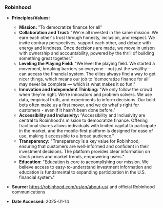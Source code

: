 ### Robinhood

- **Principles/Values:**
  - **Mission:** "To democratize finance for all"
  - **Collaboration and Trust:** "We're all invested in the same mission. We earn each other's trust through honesty, inclusion, and respect. We invite contrary perspectives, support each other, and debate with energy and kindness. Once decisions are made, we move in unison with ownership and accountability, powered by the thrill of building something great together."
  - **Leveling the Playing Field:** "We level the playing field. We started a movement, breaking barriers so everyone—not just the wealthy—can access the financial system. The elites always find a way to get nicer things, which means our job to 'democratize finance for all' may never be complete — which is what makes it so fun."
  - **Innovation and Independent Thinking:** "We only follow the crowd when they're right. We're innovators and problem solvers. We use data, empirical truth, and experiments to inform decisions. Our bold bets often make us a first mover, and we do what's right for customers - even if it hasn't been done before."
  - **Accessibility and Inclusivity:** "Accessibility and Inclusivity are central to Robinhood's mission to democratize finance. Offering fractional shares allows individuals with limited capital to participate in the market, and the mobile-first platform is designed for ease of use, making it accessible to a broad audience."
  - **Transparency:** "Transparency is a key value for Robinhood, ensuring that customers are well-informed and confident in their investment decisions. The platform provides clear information on stock prices and market trends, empowering users."
  - **Education:** "Education is core to accomplishing our mission. We believe access to easy-to-understand investment information and education is fundamental to expanding participation in the U.S. financial system."

- **Source:** https://robinhood.com/us/en/about-us/ and official Robinhood communications
- **Date Accessed:** 2025-01-14